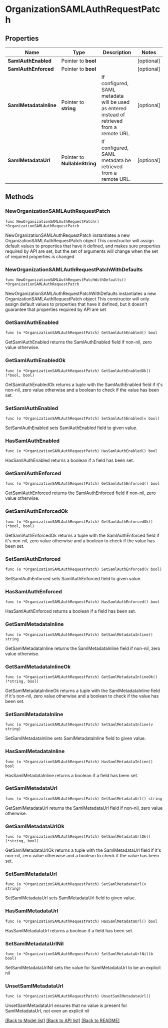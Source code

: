 # OrganizationSAMLAuthRequestPatch

## Properties

Name | Type | Description | Notes
------------ | ------------- | ------------- | -------------
**SamlAuthEnabled** | Pointer to **bool** |  | [optional] 
**SamlAuthEnforced** | Pointer to **bool** |  | [optional] 
**SamlMetadataInline** | Pointer to **string** | If configured, SAML metadata will be used as entered instead of retrieved from a remote URL. | [optional] 
**SamlMetadataUrl** | Pointer to **NullableString** | If configured, SAML metadata be retrieved from a remote URL. | [optional] 

## Methods

### NewOrganizationSAMLAuthRequestPatch

`func NewOrganizationSAMLAuthRequestPatch() *OrganizationSAMLAuthRequestPatch`

NewOrganizationSAMLAuthRequestPatch instantiates a new OrganizationSAMLAuthRequestPatch object
This constructor will assign default values to properties that have it defined,
and makes sure properties required by API are set, but the set of arguments
will change when the set of required properties is changed

### NewOrganizationSAMLAuthRequestPatchWithDefaults

`func NewOrganizationSAMLAuthRequestPatchWithDefaults() *OrganizationSAMLAuthRequestPatch`

NewOrganizationSAMLAuthRequestPatchWithDefaults instantiates a new OrganizationSAMLAuthRequestPatch object
This constructor will only assign default values to properties that have it defined,
but it doesn't guarantee that properties required by API are set

### GetSamlAuthEnabled

`func (o *OrganizationSAMLAuthRequestPatch) GetSamlAuthEnabled() bool`

GetSamlAuthEnabled returns the SamlAuthEnabled field if non-nil, zero value otherwise.

### GetSamlAuthEnabledOk

`func (o *OrganizationSAMLAuthRequestPatch) GetSamlAuthEnabledOk() (*bool, bool)`

GetSamlAuthEnabledOk returns a tuple with the SamlAuthEnabled field if it's non-nil, zero value otherwise
and a boolean to check if the value has been set.

### SetSamlAuthEnabled

`func (o *OrganizationSAMLAuthRequestPatch) SetSamlAuthEnabled(v bool)`

SetSamlAuthEnabled sets SamlAuthEnabled field to given value.

### HasSamlAuthEnabled

`func (o *OrganizationSAMLAuthRequestPatch) HasSamlAuthEnabled() bool`

HasSamlAuthEnabled returns a boolean if a field has been set.

### GetSamlAuthEnforced

`func (o *OrganizationSAMLAuthRequestPatch) GetSamlAuthEnforced() bool`

GetSamlAuthEnforced returns the SamlAuthEnforced field if non-nil, zero value otherwise.

### GetSamlAuthEnforcedOk

`func (o *OrganizationSAMLAuthRequestPatch) GetSamlAuthEnforcedOk() (*bool, bool)`

GetSamlAuthEnforcedOk returns a tuple with the SamlAuthEnforced field if it's non-nil, zero value otherwise
and a boolean to check if the value has been set.

### SetSamlAuthEnforced

`func (o *OrganizationSAMLAuthRequestPatch) SetSamlAuthEnforced(v bool)`

SetSamlAuthEnforced sets SamlAuthEnforced field to given value.

### HasSamlAuthEnforced

`func (o *OrganizationSAMLAuthRequestPatch) HasSamlAuthEnforced() bool`

HasSamlAuthEnforced returns a boolean if a field has been set.

### GetSamlMetadataInline

`func (o *OrganizationSAMLAuthRequestPatch) GetSamlMetadataInline() string`

GetSamlMetadataInline returns the SamlMetadataInline field if non-nil, zero value otherwise.

### GetSamlMetadataInlineOk

`func (o *OrganizationSAMLAuthRequestPatch) GetSamlMetadataInlineOk() (*string, bool)`

GetSamlMetadataInlineOk returns a tuple with the SamlMetadataInline field if it's non-nil, zero value otherwise
and a boolean to check if the value has been set.

### SetSamlMetadataInline

`func (o *OrganizationSAMLAuthRequestPatch) SetSamlMetadataInline(v string)`

SetSamlMetadataInline sets SamlMetadataInline field to given value.

### HasSamlMetadataInline

`func (o *OrganizationSAMLAuthRequestPatch) HasSamlMetadataInline() bool`

HasSamlMetadataInline returns a boolean if a field has been set.

### GetSamlMetadataUrl

`func (o *OrganizationSAMLAuthRequestPatch) GetSamlMetadataUrl() string`

GetSamlMetadataUrl returns the SamlMetadataUrl field if non-nil, zero value otherwise.

### GetSamlMetadataUrlOk

`func (o *OrganizationSAMLAuthRequestPatch) GetSamlMetadataUrlOk() (*string, bool)`

GetSamlMetadataUrlOk returns a tuple with the SamlMetadataUrl field if it's non-nil, zero value otherwise
and a boolean to check if the value has been set.

### SetSamlMetadataUrl

`func (o *OrganizationSAMLAuthRequestPatch) SetSamlMetadataUrl(v string)`

SetSamlMetadataUrl sets SamlMetadataUrl field to given value.

### HasSamlMetadataUrl

`func (o *OrganizationSAMLAuthRequestPatch) HasSamlMetadataUrl() bool`

HasSamlMetadataUrl returns a boolean if a field has been set.

### SetSamlMetadataUrlNil

`func (o *OrganizationSAMLAuthRequestPatch) SetSamlMetadataUrlNil(b bool)`

 SetSamlMetadataUrlNil sets the value for SamlMetadataUrl to be an explicit nil

### UnsetSamlMetadataUrl
`func (o *OrganizationSAMLAuthRequestPatch) UnsetSamlMetadataUrl()`

UnsetSamlMetadataUrl ensures that no value is present for SamlMetadataUrl, not even an explicit nil

[[Back to Model list]](../README.md#documentation-for-models) [[Back to API list]](../README.md#documentation-for-api-endpoints) [[Back to README]](../README.md)


